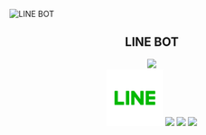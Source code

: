 ![LINE BOT](https://user-images.githubusercontent.com/69741917/95195991-54331700-0812-11eb-8499-ec9bd38c8903.gif)

<h2 align="center">LINE BOT</h2>

<p align="center">
  <a href="vue公式サイトURL"><img src="https://〜.png" width="80px;" /></a>
  <br>
  <a href="LINE公式サイトURL"><img src="https://github.com/Daisuke-23/line-bot/blob/master/line_icon_200_v3.jpg" height="100px；" /></a>
  <a href="Firebase公式サイトURL"><img src="https://〜.png" height="45px;" /></a>
  <a href="firealpaca公式サイトURL"><img src="https://〜.png" height="40px;" /></a>
  <a href="sweetalert公式サイトURL"><img src="https://〜.png" height="45px;" /></a>
</p>
